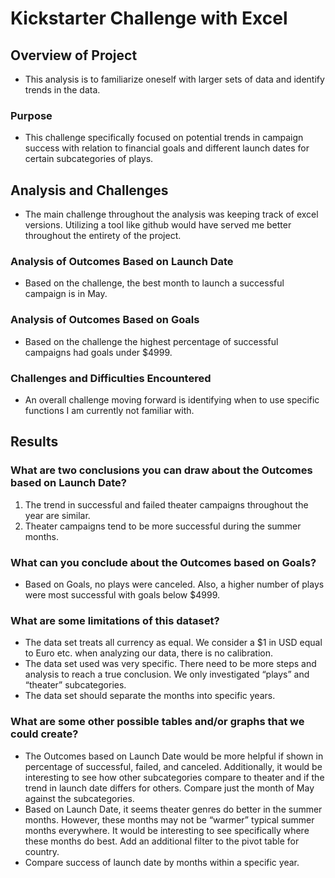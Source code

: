 # Kickstarter Challenge with Excel

## Overview of Project
-	This analysis is to familiarize oneself with larger sets of data and identify trends in the data. 

### Purpose
-	This challenge specifically focused on potential trends in campaign success with relation to financial goals and different launch dates for certain subcategories of plays.

## Analysis and Challenges
-	The main challenge throughout the analysis was keeping track of excel versions. Utilizing a tool like github would have served me better throughout the entirety of the project. 

### Analysis of Outcomes Based on Launch Date
-	Based on the challenge, the best month to launch a successful campaign is in May. 

### Analysis of Outcomes Based on Goals
-	Based on the challenge the highest percentage of successful campaigns had goals under $4999.

### Challenges and Difficulties Encountered
-	An overall challenge moving forward is identifying when to use specific functions I am currently not familiar with. 

## Results

### What are two conclusions you can draw about the Outcomes based on Launch Date?

1.	The trend in successful and failed theater campaigns throughout the year are similar. 
2.	Theater campaigns tend to be more successful during the summer months.

### What can you conclude about the Outcomes based on Goals?
* Based on Goals, no plays were canceled. Also, a higher number of plays were most successful with goals below $4999. 

### What are some limitations of this dataset?
* The data set treats all currency as equal. We consider a $1 in USD equal to Euro etc. when analyzing our data, there is no calibration.
* The data set used was very specific. There need to be more steps and analysis to reach a true conclusion. We only investigated “plays” and “theater” subcategories.
* The data set should separate the months into specific years.

### What are some other possible tables and/or graphs that we could create?
* The Outcomes based on Launch Date would be more helpful if shown in percentage of successful, failed, and canceled. Additionally, it would be interesting to see how other subcategories compare to theater and if the trend in launch date differs for others. Compare just the month of May against the subcategories. 
* Based on Launch Date, it seems theater genres do better in the summer months. However, these months may not be “warmer” typical summer months everywhere. It would be interesting to see specifically where these months do best. Add an additional filter to the pivot table for country.
* Compare success of launch date by months within a specific year. 


